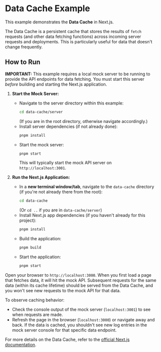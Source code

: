 # Data Cache Example

This example demonstrates the **Data Cache** in Next.js.

The Data Cache is a persistent cache that stores the results of `fetch` requests (and other data fetching functions) across incoming server requests and deployments. This is particularly useful for data that doesn't change frequently.

## How to Run

**IMPORTANT:** This example requires a local mock server to be running to provide the API endpoints for data fetching. You must start this server _before_ building and starting the Next.js application.

1.  **Start the Mock Server:**

    - Navigate to the server directory within this example:
      ```bash
      cd data-cache/server
      ```
      (If you are in the root directory, otherwise navigate accordingly.)
    - Install server dependencies (if not already done):
      ```bash
      pnpm install
      ```
    - Start the mock server:
      ```bash
      pnpm start
      ```
      This will typically start the mock API server on `http://localhost:3001`.

2.  **Run the Next.js Application:**
    - In a **new terminal window/tab**, navigate to the `data-cache` directory (if you're not already there from the root):
      ```bash
      cd data-cache
      ```
      (Or `cd ..` if you are in `data-cache/server`)
    - Install Next.js app dependencies (if you haven't already for this project):
      ```bash
      pnpm install
      ```
    - Build the application:
      ```bash
      pnpm build
      ```
    - Start the application:
      ```bash
      pnpm start
      ```

Open your browser to `http://localhost:3000`. When you first load a page that fetches data, it will hit the mock API. Subsequent requests for the same data (within its cache lifetime) should be served from the Data Cache, and you won't see new requests to the mock API for that data.

To observe caching behavior:

- Check the console output of the mock server (`localhost:3001`) to see when requests are made.
- Refresh the page in the browser (`localhost:3000`) or navigate away and back. If the data is cached, you shouldn't see new log entries in the mock server console for that specific data endpoint.

For more details on the Data Cache, refer to the [official Next.js documentation](https://nextjs.org/docs/app/building-your-application/caching#data-cache).
